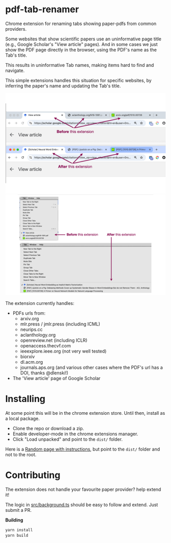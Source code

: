 # pdf-tab-renamer

Chrome extension for renaming tabs showing paper-pdfs from common providers.

Some websites that show scientific papers use an uninformative page title (e.g., Google Scholar's "View article" pages).
And in some cases we just show the PDF page directly in the browser, using the PDF's name as the Tab's title.

This results in uninformative Tab names, making items hard to find and navigate.

This simple extensions handles this situation for specific websites, by inferring the paper's name and updating the Tab's title. 

![](images/ex1.png)
![](images/ex2.png)

The extension currently handles:

- PDFs urls from:
    - arxiv.org
    - mlr.press / jmlr.press (including ICML)
    - neurips.cc
    - aclanthology.org
    - openreview.net (including ICLR)
    - openaccess.thecvf.com
    - ieeexplore.ieee.org (not very well tested)
    - biorxiv
    - dl.acm.org
    - journals.aps.org (and various other cases where the PDF's url has a DOI, thanks @dlenski!)
- The 'View article' page of Google Scholar

# Installing

At some point this will be in the chrome extension store. Until then, install as a local package.

- Clone the repo or download a zip.
- Enable developer-mode in the chrome extensions manager.
- Click "Load unpacked" and point to the `dist/` folder.

Here is a [Random page with instructions](https://dev.to/ben/how-to-install-chrome-extensions-manually-from-github-1612), but point to the `dist/` folder and not to the root.

# Contributing

The extension does not handle your favourite paper provider? help extend it!

The logic in [src/background.ts](src/background.ts) should be easy to follow and extend. Just submit a PR.

**Building**

```bash
yarn install
yarn build
```
